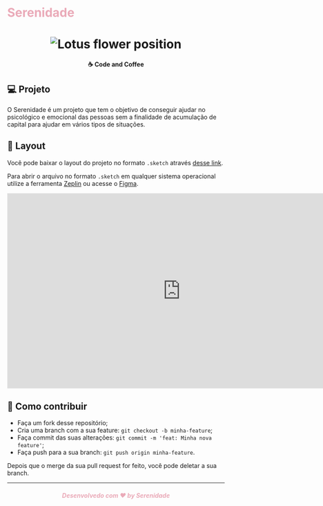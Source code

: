 <h1 style="color: #EAAAB8">Serenidade</h1>

<h1 align="center" >
  <img alt="Lotus flower position" src="https://avatars2.githubusercontent.com/u/68759757?s=200&v=4"/>
</h1>

<h4 align="center">☕ Code and Coffee</h4>

## 💻 Projeto

O Serenidade é um projeto que tem o objetivo de conseguir ajudar no psicológico e emocional das pessoas sem a finalidade de acumulação de capital para ajudar em vários tipos de situações.

## 🔖 Layout

Você pode baixar o layout do projeto no formato `.sketch` através [desse link](https://www.figma.com/file/qyvXfT7bOoglA4JMVl4JbN/CBL-Prototipa%C3%A7%C3%A3o?node-id=0%3A1).

Para abrir o arquivo no formato `.sketch` em qualquer sistema operacional utilize a ferramenta [Zeplin](https://zeplin.io) ou acesse o [Figma](https://www.figma.com/).


<iframe style="border: 1px solid rgba(0, 0, 0, 0.1);" width="800" height="450" src="https://www.figma.com/embed?embed_host=share&url=https%3A%2F%2Fwww.figma.com%2Ffile%2FqyvXfT7bOoglA4JMVl4JbN%2FCBL-Prototipa%25C3%25A7%25C3%25A3o%3Fnode-id%3D0%253A1&chrome=DOCUMENTATION" allowfullscreen></iframe>

## 🤔 Como contribuir

- Faça um fork desse repositório;
- Cria uma branch com a sua feature: `git checkout -b minha-feature`;
- Faça commit das suas alterações: `git commit -m 'feat: Minha nova feature'`;
- Faça push para a sua branch: `git push origin minha-feature`.

Depois que o merge da sua pull request for feito, você pode deletar a sua branch.

---

<h5 align="center" style="color:#EAAAB8">Desenvolvedo com ♥ by Serenidade</h5>